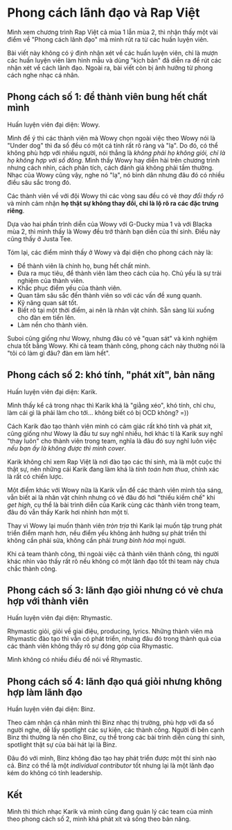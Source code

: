 # Phong cách lãnh đạo và Rap Việt

Mình xem chương trình Rap Việt cả mùa 1 lẫn mùa 2, thì nhận thấy một vài điểm về "Phong cách lãnh đạo" mà mình rút ra từ các huấn luyện viên.

Bài viết này không có ý định nhận xét về các huấn luyện viên, chỉ là mượn các huấn luyện viên làm hình mẫu và dùng "kịch bản" đã diễn ra để rút các nhận xét về cách lãnh đạo. Ngoài ra, bài viết còn bị ảnh hưởng từ phong cách nghe nhạc cá nhân.

## Phong cách số 1: để thành viên bung hết chất mình

Huấn luyện viên đại diện: Wowy.

Mình để ý thì các thành viên mà Wowy chọn ngoài việc theo Wowy nói là "Under dog" thì đa số đều có một cá tính rất rõ ràng và "lạ". Do đó, có thể không phù hợp với nhiều người, nói thẳng là *không phải họ không giỏi, chỉ là họ không hợp với số đông*. Mình thấy Wowy hay diễn hài trên chương trình nhưng cách nhìn, cách phân tích, cách đánh giá không phải tầm thường. Nhạc của Wowy cũng vậy, nghe nó "lạ", nó bình dân nhưng đâu đó có nhiều điều sâu sắc trong đó.

Các thành viên về với đội Wowy thì các vòng sau đều có vẻ *thay đổi thấy rõ* và mình cảm nhận **họ thật sự không thay đổi, chỉ là lộ rõ ra các đặc trưng riêng**.

Dựa vào hai phần trình diễn của Wowy với G-Ducky mùa 1 và với Blacka mùa 2, thì mình thấy là Wowy đều trở thành bạn diễn của thí sinh. Điều này cũng thấy ở Justa Tee.

Tóm lại, các điểm mình thấy ở Wowy và đại diện cho phong cách này là:
- Để thành viên là chính họ, bung hết chất mình.
- Đưa ra mục tiêu, để thành viên làm theo cách của họ. Chủ yếu là sự trải nghiệm của thành viên.
- Khắc phục điểm yếu của thành viên.
- Quan tâm sâu sắc đến thành viên so với các vấn đề xung quanh.
- Kỹ năng quan sát tốt.
- Biết rõ tại một thời điểm, ai nên là nhân vật chính. Sẵn sàng lùi xuống cho đàn em tiến lên.
- Làm nền cho thành viên.

Suboi cũng giống như Wowy, nhưng đâu có vẻ "quan sát" và kinh nghiệm chưa tốt bằng Wowy.
Khi cả team thành công, phong cách này thường nói là "tôi có làm gì đâu? đàn em làm hết".

## Phong cách số 2: khó tính, "phát xít", bản năng

Huấn luyện viên đại diện: Karik.

Mình thấy kể cả trong nhạc thì Karik khá là "giằng xéo", khó tính, chỉ chu, làm cái gì là phải làm cho tới... không biết có bị OCD không? =))

Cách Karik đào tạo thành viên mình có cảm giác rất khó tính và phát xít, cũng giống như Wowy là đầu tư suy nghĩ nhiều, hơi khác tí là Karik suy nghĩ "thay luôn" cho thành viên trong team, nghĩa là đâu đó suy nghĩ luôn việc *nếu bạn ấy là không được thì mình cover*.

Karik không chỉ xem Rap Việt là nơi đào tạo các thí sinh, mà là một cuộc thi thật sự, nên những cái Karik đang làm khá là *tính toán hơn thua*, chính xác là rất có chiến lược.

Một điểm khác với Wowy nữa là Karik vẫn để các thành viên mình tỏa sáng, vẫn biết ai là nhân vật chính nhưng có vẻ đâu đó hơi "thiếu kiềm chế" khi *get high*, cụ thể là bài trình diễn của Karik cùng các thành viên trong team, đâu đó vẫn thấy Karik hơi nhỉnh hơn một tí.

Thay vì Wowy lại muốn thành viên *tròn trịa* thì Karik lại muốn tập trung phát triển điểm mạnh hơn, nếu điểm yếu không ảnh hưởng sự phát triển thì không cần phải sửa, không cần phải *trung bình hóa* mọi người.

Khi cả team thành công, thì ngoài việc cả thành viên thành công, thì người khác nhìn vào thấy rất rõ nếu không có một lãnh đạo tốt thì team này chưa chắc thành công.

## Phong cách số 3: lãnh đạo giỏi nhưng có vẻ chưa hợp với thành viên

Huấn luyện viên đại diện: Rhymastic.

Rhymastic giỏi, giỏi về giai điệu, producing, lyrics. Những thành viên mà Rhymastic đào tạo thì vẫn có phát triển, nhưng đâu đó trong thành quả của các thành viên không thấy rõ sự đóng góp của Rhymastic.

Mình không có nhiều điều để nói về Rhymastic.

## Phong cách số 4: lãnh đạo quá giỏi nhưng không hợp làm lãnh đạo

Huần luyện viên đại diện: Binz.

Theo cảm nhận cá nhân mình thì Binz nhạc thị trường, phù hợp với đa số người nghe, dễ lấy spotlight các sự kiện, các thành công. Người đi bên cạnh Binz thì thường là nền cho Binz, cụ thể trong các bài trình diễn cùng thí sinh, spotlight thật sự của bài hát lại là Binz.

Đâu đó với mình, Binz không đào tạo hay phát triển được một thí sinh nào cả. Binz có thể là một *individual contributor* tốt nhưng lại là một lãnh đạo kém do không có tính leadership.

## Kết

Mình thì thích nhạc Karik và mình cũng đang quản lý các team của mình theo phong cách số 2, mình khá phát xít và sống theo bản năng.